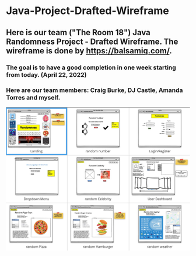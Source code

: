 # Java-Project-Drafted-Wireframe

## Here is our team ("The Room 18") Java Randomness Project - Drafted Wireframe. The wireframe is done by https://balsamiq.com/.
### The goal is to have a good completion in one week starting from today. (April 22, 2022)
### Here are our team members: Craig Burke, DJ Castle, Amanda Torres and myself.

![alt text](https://github.com/michaelnlay/Java-Project-Drafted-Wireframe/blob/main/random.JPG?raw=true)

